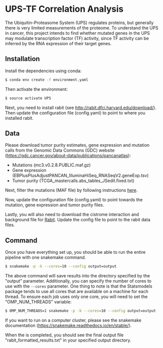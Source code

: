 # UPS-TF Correlation Analysis

The Ubiquitin-Proteasome System (UPS) regulates proteins, but generally there is very limited measurements of the proteome. To understand the UPS in cancer, this project intends to find whether mutated genes in the 
UPS may modulate transcription factor (TF) activity, since TF activity can be inferred by the RNA expression of their target genes. 

## Installation

Install the dependencies using conda:

```bash
$ conda env create -f environment.yaml 
```

Then activate the environment:

```bash
$ source activate UPS
```

Next, you need to install rabit (see http://rabit.dfci.harvard.edu/download/). Then update the configuration file (config.yaml) to point to where you installed rabit.

## Data

Please download tumor purity estimates, gene expression and mutation calls from the Genomic Data Commons (GDC) website (https://gdc.cancer.gov/about-data/publications/pancanatlas):
* Mutations (mc3.v0.2.8.PUBLIC.maf.gz)
* Gene expression (EBPlusPlusAdjustPANCAN_IlluminaHiSeq_RNASeqV2.geneExp.tsv)
* Tumor purity (TCGA_mastercalls.abs_tables_JSedit.fixed.txt)

Next, filter the mutations (MAF file) by following instructions [here](https://www.dropbox.com/sh/wglgggbgketh982/AABJEqQ2QdCEruy9c6UXBdjba?dl=0).

Now, update the configuration file (config.yaml) to point towards the mutation, gene expression and tumor purity files.

Lastly, you will also need to download the cistrome interaction and background file for [Rabit](https://www.dropbox.com/sh/l64jxw8ucwuiov6/AADkuapIpTvk9vniqqWkBBONa?dl=0). Update the config file to point to the rabit data files.

## Command

Once you have everything set up, you should be able to run the entire pipeline with one snakemake 
command.

```bash
$ snakemake -p -k --cores=10 --config output=output
```

The above command will save results into the directory specified by the "output" parameter. Additionally, you can specify the number of cores to use with the `--cores` parameter. One thing to note is that the Statsmodels package tends to use all cores that are available on a machine for each thread. To ensure each job uses only one core, you will need to set the "OMP_NUM_THREADS" variable:

```bash
$ OMP_NUM_THREADS=1 snakemake -p -k --cores=10 --config output=output
```

If you want to run on a computer cluster, please see the snakemake documentation (https://snakemake.readthedocs.io/en/stable/).

When the is completed, you should see the final output file "rabit_formatted_results.txt" in your specified output directory.
